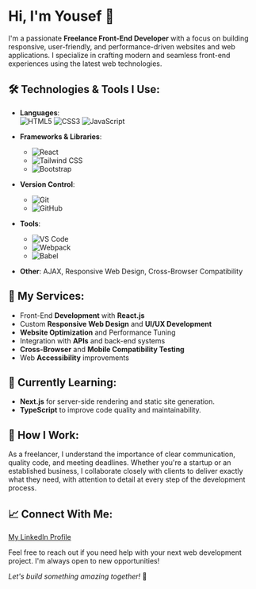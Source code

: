 # Hi, I'm Yousef  👋

I'm a passionate **Freelance Front-End Developer** with a focus on building responsive, user-friendly, and performance-driven websites and web applications. I specialize in crafting modern and seamless front-end experiences using the latest web technologies.

## 🛠️ Technologies & Tools I Use:
- **Languages**:  
  ![HTML5](https://img.shields.io/badge/-HTML5-E34F26?style=flat-square&logo=html5&logoColor=ffffff) 
  ![CSS3](https://img.shields.io/badge/-CSS3-1572B6?style=flat-square&logo=css3&logoColor=ffffff) 
  ![JavaScript](https://img.shields.io/badge/-JavaScript-F7DF1E?style=flat-square&logo=javascript&logoColor=ffffff)

- **Frameworks & Libraries**: 
   - ![React](https://img.shields.io/badge/-React-61DAFB?style=flat-square&logo=react&logoColor=ffffff)
   - ![Tailwind CSS](https://img.shields.io/badge/-Tailwind%20CSS-38B2AC?style=flat-square&logo=tailwind-css&logoColor=ffffff)
   - ![Bootstrap](https://img.shields.io/badge/-Bootstrap-563D7C?style=flat-square&logo=bootstrap&logoColor=ffffff)
- **Version Control**: 
   - ![Git](https://img.shields.io/badge/-Git-F05032?style=flat-square&logo=git&logoColor=ffffff) 
   - ![GitHub](https://img.shields.io/badge/-GitHub-181717?style=flat-square&logo=github&logoColor=ffffff)
- **Tools**: 
  - ![VS Code](https://img.shields.io/badge/-VS%20Code-007ACC?style=flat-square&logo=visual-studio-code&logoColor=ffffff)
  - ![Webpack](https://img.shields.io/badge/-Webpack-8DD6F9?style=flat-square&logo=webpack&logoColor=ffffff)
  - ![Babel](https://img.shields.io/badge/-Babel-F9DC3E?style=flat-square&logo=babel&logoColor=ffffff)

- **Other**: AJAX, Responsive Web Design, Cross-Browser Compatibility

## 💼 My Services:
- Front-End **Development** with **React.js**
- Custom **Responsive Web Design** and **UI/UX Development**
- **Website Optimization** and Performance Tuning
- Integration with **APIs** and back-end systems
- **Cross-Browser** and **Mobile Compatibility Testing**
- Web **Accessibility** improvements

## 🚀 Currently Learning:
- **Next.js** for server-side rendering and static site generation.
- **TypeScript** to improve code quality and maintainability.

## 🔧 How I Work:
As a freelancer, I understand the importance of clear communication, quality code, and meeting deadlines. Whether you're a startup or an established business, I collaborate closely with clients to deliver exactly what they need, with attention to detail at every step of the development process.

## 📈 Connect With Me:
[My LinkedIn Profile](https://www.linkedin.com/in/yousef-shaban74/)

Feel free to reach out if you need help with your next web development project. I'm always open to new opportunities!
  

*Let's build something amazing together!* 🚀
